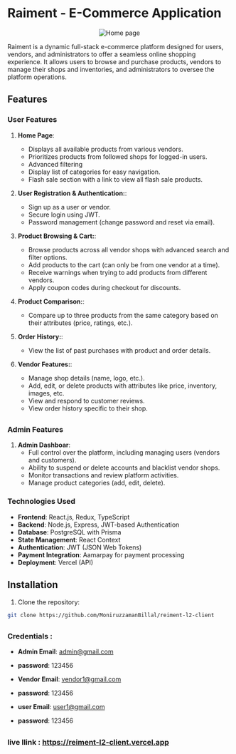 # Raiment - E-Commerce Application

<p align="center">
  <img src="https://i.postimg.cc/kgFFvbm4/Vite-React-TS.png" alt="Home page">
</p>

Raiment is a dynamic full-stack e-commerce platform designed for users, vendors, and administrators to offer a seamless online shopping experience. It allows users to browse and purchase products, vendors to manage their shops and inventories, and administrators to oversee the platform operations.

## Features

### User Features

1. **Home Page**:

   - Displays all available products from various vendors.
   - Prioritizes products from followed shops for logged-in users.
   - Advanced filtering
   - Display list of categories for easy navigation.
   - Flash sale section with a link to view all flash sale products.

2. **User Registration & Authentication:**:

   - Sign up as a user or vendor.
   - Secure login using JWT.
   - Password management (change password and reset via email).

3. **Product Browsing & Cart:**:

   - Browse products across all vendor shops with advanced search and filter options.
   - Add products to the cart (can only be from one vendor at a time).
   - Receive warnings when trying to add products from different vendors.
   - Apply coupon codes during checkout for discounts.

4. **Product Comparison:**:

   - Compare up to three products from the same category based on their attributes (price, ratings, etc.).

5. **Order History:**:

   - View the list of past purchases with product and order details.

6. **Vendor Features:**:
   - Manage shop details (name, logo, etc.).
   - Add, edit, or delete products with attributes like price, inventory, images, etc.
   - View and respond to customer reviews.
   - View order history specific to their shop.

##

### Admin Features

1. **Admin Dashboar**:
   - Full control over the platform, including managing users (vendors and customers).
   - Ability to suspend or delete accounts and blacklist vendor shops.
   - Monitor transactions and review platform activities.
   - Manage product categories (add, edit, delete).

### Technologies Used

- **Frontend**: React.js, Redux, TypeScript
- **Backend**: Node.js, Express, JWT-based Authentication
- **Database**: PostgreSQL with Prisma
- **State Management**: React Context
- **Authentication**: JWT (JSON Web Tokens)
- **Payment Integration**: Aamarpay for payment processing
- **Deployment**: Vercel (API)

## Installation

1.  Clone the repository:

```bash
git clone https://github.com/MoniruzzamanBillal/reiment-l2-client
```

##

### Credentials :

- **Admin Email**: admin@gmail.com
- **password**: 123456

- **Vendor Email**: vendor1@gmail.com
- **password**: 123456

- **user Email**: user1@gmail.com
- **password**: 123456

##

### live llink : https://reiment-l2-client.vercel.app
